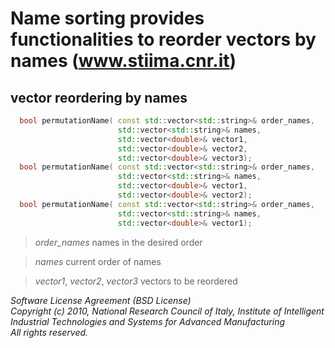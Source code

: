 # Name sorting provides functionalities to reorder vectors by names (www.stiima.cnr.it)

## vector reordering by names
```c++
  bool permutationName( const std::vector<std::string>& order_names, 
                        std::vector<std::string>& names,
                        std::vector<double>& vector1,
                        std::vector<double>& vector2,
                        std::vector<double>& vector3);
  bool permutationName( const std::vector<std::string>& order_names, 
                        std::vector<std::string>& names,
                        std::vector<double>& vector1,
                        std::vector<double>& vector2);
  bool permutationName( const std::vector<std::string>& order_names, 
                        std::vector<std::string>& names,
                        std::vector<double>& vector1);
```

> _order_names_ names in the desired order

> _names_ current order of names

> _vector1_, _vector2_, _vector3_ vectors to be reordered


_Software License Agreement (BSD License)_    
_Copyright (c) 2010, National Research Council of Italy, Institute of Intelligent Industrial Technologies and Systems for Advanced Manufacturing_    
_All rights reserved._

